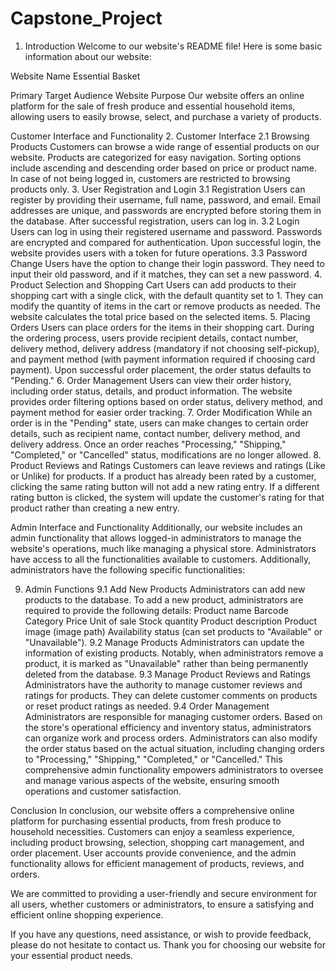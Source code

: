 # Capstone_Project

1. Introduction
Welcome to our website's README file! Here is some basic information about our website:

Website Name
Essential Basket

Primary Target Audience
Website Purpose
Our website offers an online platform for the sale of fresh produce and essential household items, allowing users to easily browse, select, and purchase a variety of products.


Customer Interface and Functionality
2. Customer Interface
2.1 Browsing Products
Customers can browse a wide range of essential products on our website.
Products are categorized for easy navigation.
Sorting options include ascending and descending order based on price or product name.
In case of not being logged in, customers are restricted to browsing products only.
3. User Registration and Login
3.1 Registration
Users can register by providing their username, full name, password, and email.
Email addresses are unique, and passwords are encrypted before storing them in the database.
After successful registration, users can log in.
3.2 Login
Users can log in using their registered username and password.
Passwords are encrypted and compared for authentication.
Upon successful login, the website provides users with a token for future operations.
3.3 Password Change
Users have the option to change their login password.
They need to input their old password, and if it matches, they can set a new password.
4. Product Selection and Shopping Cart
Users can add products to their shopping cart with a single click, with the default quantity set to 1.
They can modify the quantity of items in the cart or remove products as needed.
The website calculates the total price based on the selected items.
5. Placing Orders
Users can place orders for the items in their shopping cart.
During the ordering process, users provide recipient details, contact number, delivery method, delivery address (mandatory if not choosing self-pickup), and payment method (with payment information required if choosing card payment).
Upon successful order placement, the order status defaults to "Pending."
6. Order Management
Users can view their order history, including order status, details, and product information.
The website provides order filtering options based on order status, delivery method, and payment method for easier order tracking.
7. Order Modification
While an order is in the "Pending" state, users can make changes to certain order details, such as recipient name, contact number, delivery method, and delivery address.
Once an order reaches "Processing," "Shipping," "Completed," or "Cancelled" status, modifications are no longer allowed.
8. Product Reviews and Ratings
Customers can leave reviews and ratings (Like or Unlike) for products.
If a product has already been rated by a customer, clicking the same rating button will not add a new rating entry.
If a different rating button is clicked, the system will update the customer's rating for that product rather than creating a new entry.


Admin Interface and Functionality
Additionally, our website includes an admin functionality that allows logged-in administrators to manage the website's operations, much like managing a physical store. Administrators have access to all the functionalities available to customers. Additionally, administrators have the following specific functionalities:

9. Admin Functions
9.1 Add New Products
Administrators can add new products to the database.
To add a new product, administrators are required to provide the following details:
Product name
Barcode
Category
Price
Unit of sale
Stock quantity
Product description
Product image (image path)
Availability status (can set products to "Available" or "Unavailable").
9.2 Manage Products
Administrators can update the information of existing products.
Notably, when administrators remove a product, it is marked as "Unavailable" rather than being permanently deleted from the database.
9.3 Manage Product Reviews and Ratings
Administrators have the authority to manage customer reviews and ratings for products.
They can delete customer comments on products or reset product ratings as needed.
9.4 Order Management
Administrators are responsible for managing customer orders.
Based on the store's operational efficiency and inventory status, administrators can organize work and process orders.
Administrators can also modify the order status based on the actual situation, including changing orders to "Processing," "Shipping," "Completed," or "Cancelled."
This comprehensive admin functionality empowers administrators to oversee and manage various aspects of the website, ensuring smooth operations and customer satisfaction.


Conclusion
In conclusion, our website offers a comprehensive online platform for purchasing essential products, from fresh produce to household necessities. Customers can enjoy a seamless experience, including product browsing, selection, shopping cart management, and order placement. User accounts provide convenience, and the admin functionality allows for efficient management of products, reviews, and orders.

We are committed to providing a user-friendly and secure environment for all users, whether customers or administrators, to ensure a satisfying and efficient online shopping experience.

If you have any questions, need assistance, or wish to provide feedback, please do not hesitate to contact us. Thank you for choosing our website for your essential product needs.



